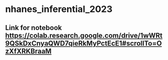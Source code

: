 # nhanes_inferential_2023

## Link for notebook https://colab.research.google.com/drive/1wWRt9QSkDxCnyaQWD7qieRkMyPctEcE1#scrollTo=OzXfXRKBraaM
